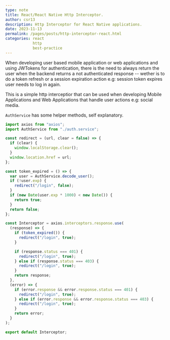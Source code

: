 ```yaml
---
type: note
title: React/React Native Http Interceptor.
author: csr13
description: Http Interceptor for React Native applications.
date: 2023-11-13
permalink: /pages/posts/http-interceptor-react.html
categories: react
            http
            best-practice
---
```


When developing user based mobile application or web applications and using JWTokens
for authentication, there is the need to always return the user when the backend
returns a not authenticated response -- wether is to do a token refresh or a session
expiration action e.g: session token expires user needs to log in again.


This is a simple http interceptior that can be used when developing Mobile
Applications and Web Applications that handle user actions e.g: social media.

`AuthService` has some helper methods, self explanatory.

```javascript
import axios from "axios";
import AuthService from "./auth.service";

const redirect = (url, clear = false) => {
  if (clear) {
    window.localStorage.clear();
  }
  window.location.href = url;
};

const token_expired = () => {
  var user = AuthService.decode_user();
  if (!user.exp) {
    redirect("/login", false);
  }
  if (new Date(user.exp * 1000) < new Date()) {
    return true;
  }
  return false;
};

const Interceptor = axios.interceptors.response.use(
  (response) => {
    if (token_expired()) {
      redirect("/login", true);
    }

    if (response.status === 401) {
      redirect("/login", true);
    } else if (response.status === 403) {
      redirect("/login", true);
    }
    return response;
  },
  (error) => {
    if (error.response && error.response.status === 401) {
      redirect("/login", true);
    } else if (error.response && error.response.status === 403) {
      redirect("/login", true);
    }
    return error;
  }
);

export default Interceptor;
```
